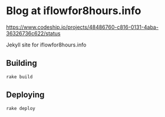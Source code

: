 Blog at iflowfor8hours.info
=====

https://www.codeship.io/projects/48486760-c816-0131-4aba-36326736c622/status

Jekyll site for iflowfor8hours.info


Building
--------
    
    rake build


Deploying
---------

    rake deploy

